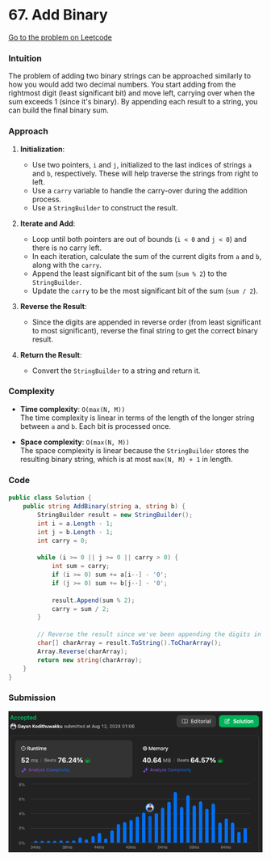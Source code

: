 # 67. Add Binary

[Go to the problem on Leetcode](https://leetcode.com/problems/add-binary)

### Intuition
The problem of adding two binary strings can be approached similarly to how you would add two decimal numbers. You start adding from the rightmost digit (least significant bit) and move left, carrying over when the sum exceeds 1 (since it's binary). By appending each result to a string, you can build the final binary sum.

### Approach
1. **Initialization**:
   - Use two pointers, `i` and `j`, initialized to the last indices of strings `a` and `b`, respectively. These will help traverse the strings from right to left.
   - Use a `carry` variable to handle the carry-over during the addition process.
   - Use a `StringBuilder` to construct the result.

2. **Iterate and Add**:
   - Loop until both pointers are out of bounds (`i < 0` and `j < 0`) and there is no carry left.
   - In each iteration, calculate the sum of the current digits from `a` and `b`, along with the `carry`.
   - Append the least significant bit of the sum (`sum % 2`) to the `StringBuilder`.
   - Update the `carry` to be the most significant bit of the sum (`sum / 2`).

3. **Reverse the Result**:
   - Since the digits are appended in reverse order (from least significant to most significant), reverse the final string to get the correct binary result.

4. **Return the Result**:
   - Convert the `StringBuilder` to a string and return it.

### Complexity
- **Time complexity**: `O(max(N, M))`  
  The time complexity is linear in terms of the length of the longer string between `a` and `b`. Each bit is processed once.
  
- **Space complexity**: `O(max(N, M))`  
  The space complexity is linear because the `StringBuilder` stores the resulting binary string, which is at most `max(N, M) + 1` in length.

### Code

```csharp
public class Solution {
    public string AddBinary(string a, string b) {
        StringBuilder result = new StringBuilder();
        int i = a.Length - 1;
        int j = b.Length - 1;
        int carry = 0;
        
        while (i >= 0 || j >= 0 || carry > 0) {
            int sum = carry;
            if (i >= 0) sum += a[i--] - '0';
            if (j >= 0) sum += b[j--] - '0';
            
            result.Append(sum % 2);
            carry = sum / 2;
        }
        
        // Reverse the result since we've been appending the digits in reverse order
        char[] charArray = result.ToString().ToCharArray();
        Array.Reverse(charArray);
        return new string(charArray);
    }
}
```

### Submission
![Submission](./image.png)